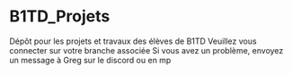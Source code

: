 # B1TD_Projets
Dépôt pour les projets et travaux des élèves de B1TD
Veuillez vous connecter sur votre branche associée
Si vous avez un problème, envoyez un message à Greg sur le discord ou en mp